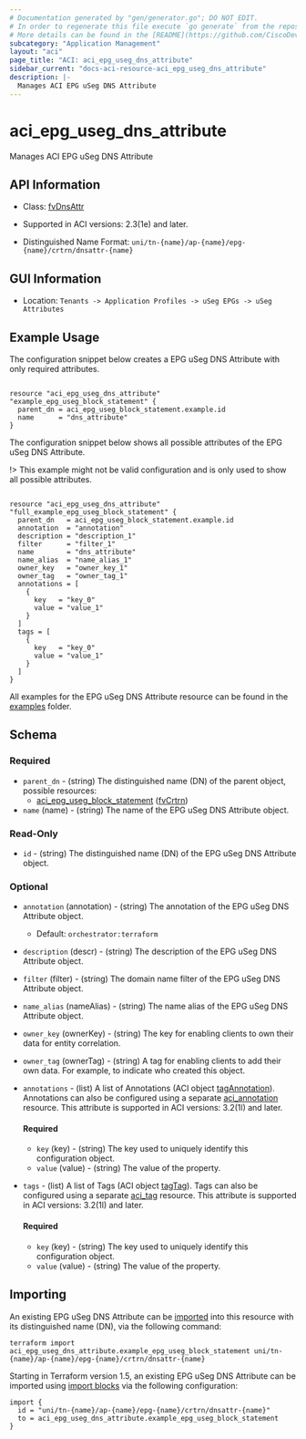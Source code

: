 ```yaml
---
# Documentation generated by "gen/generator.go"; DO NOT EDIT.
# In order to regenerate this file execute `go generate` from the repository root.
# More details can be found in the [README](https://github.com/CiscoDevNet/terraform-provider-aci/blob/master/README.md).
subcategory: "Application Management"
layout: "aci"
page_title: "ACI: aci_epg_useg_dns_attribute"
sidebar_current: "docs-aci-resource-aci_epg_useg_dns_attribute"
description: |-
  Manages ACI EPG uSeg DNS Attribute
---
```


# aci_epg_useg_dns_attribute #

Manages ACI EPG uSeg DNS Attribute



## API Information ##

* Class: [fvDnsAttr](https://pubhub.devnetcloud.com/media/model-doc-latest/docs/app/index.html#/objects/fvDnsAttr/overview)

* Supported in ACI versions: 2.3(1e) and later.

* Distinguished Name Format: `uni/tn-{name}/ap-{name}/epg-{name}/crtrn/dnsattr-{name}`

## GUI Information ##

* Location: `Tenants -> Application Profiles -> uSeg EPGs -> uSeg Attributes`

## Example Usage ##

The configuration snippet below creates a EPG uSeg DNS Attribute with only required attributes.

```hcl

resource "aci_epg_useg_dns_attribute" "example_epg_useg_block_statement" {
  parent_dn = aci_epg_useg_block_statement.example.id
  name      = "dns_attribute"
}

```
The configuration snippet below shows all possible attributes of the EPG uSeg DNS Attribute.

!> This example might not be valid configuration and is only used to show all possible attributes.

```hcl

resource "aci_epg_useg_dns_attribute" "full_example_epg_useg_block_statement" {
  parent_dn   = aci_epg_useg_block_statement.example.id
  annotation  = "annotation"
  description = "description_1"
  filter      = "filter_1"
  name        = "dns_attribute"
  name_alias  = "name_alias_1"
  owner_key   = "owner_key_1"
  owner_tag   = "owner_tag_1"
  annotations = [
    {
      key   = "key_0"
      value = "value_1"
    }
  ]
  tags = [
    {
      key   = "key_0"
      value = "value_1"
    }
  ]
}

```

All examples for the EPG uSeg DNS Attribute resource can be found in the [examples](https://github.com/CiscoDevNet/terraform-provider-aci/tree/master/examples/resources/aci_epg_useg_dns_attribute) folder.

## Schema ##

### Required ###

* `parent_dn` - (string) The distinguished name (DN) of the parent object, possible resources:
  - [aci_epg_useg_block_statement](https://registry.terraform.io/providers/CiscoDevNet/aci/latest/docs/resources/epg_useg_block_statement) ([fvCrtrn](https://pubhub.devnetcloud.com/media/model-doc-latest/docs/app/index.html#/objects/fvCrtrn/overview))
* `name` (name) - (string) The name of the EPG uSeg DNS Attribute object.

### Read-Only ###

* `id` - (string) The distinguished name (DN) of the EPG uSeg DNS Attribute object.

### Optional ###
  
* `annotation` (annotation) - (string) The annotation of the EPG uSeg DNS Attribute object.
  - Default: `orchestrator:terraform`
* `description` (descr) - (string) The description of the EPG uSeg DNS Attribute object.
* `filter` (filter) - (string) The domain name filter of the EPG uSeg DNS Attribute object.
* `name_alias` (nameAlias) - (string) The name alias of the EPG uSeg DNS Attribute object.
* `owner_key` (ownerKey) - (string) The key for enabling clients to own their data for entity correlation.
* `owner_tag` (ownerTag) - (string) A tag for enabling clients to add their own data. For example, to indicate who created this object.

* `annotations` - (list) A list of Annotations (ACI object [tagAnnotation](https://pubhub.devnetcloud.com/media/model-doc-latest/docs/app/index.html#/objects/tagAnnotation/overview)). Annotations can also be configured using a separate [aci_annotation](https://registry.terraform.io/providers/CiscoDevNet/aci/latest/docs/resources/annotation) resource. This attribute is supported in ACI versions: 3.2(1l) and later.
  
  #### Required ####
  
  * `key` (key) - (string) The key used to uniquely identify this configuration object.
  * `value` (value) - (string) The value of the property.

* `tags` - (list) A list of Tags (ACI object [tagTag](https://pubhub.devnetcloud.com/media/model-doc-latest/docs/app/index.html#/objects/tagTag/overview)). Tags can also be configured using a separate [aci_tag](https://registry.terraform.io/providers/CiscoDevNet/aci/latest/docs/resources/tag) resource. This attribute is supported in ACI versions: 3.2(1l) and later.
  
  #### Required ####
  
  * `key` (key) - (string) The key used to uniquely identify this configuration object.
  * `value` (value) - (string) The value of the property.

## Importing

An existing EPG uSeg DNS Attribute can be [imported](https://www.terraform.io/docs/import/index.html) into this resource with its distinguished name (DN), via the following command:

```
terraform import aci_epg_useg_dns_attribute.example_epg_useg_block_statement uni/tn-{name}/ap-{name}/epg-{name}/crtrn/dnsattr-{name}
```

Starting in Terraform version 1.5, an existing EPG uSeg DNS Attribute can be imported
using [import blocks](https://developer.hashicorp.com/terraform/language/import) via the following configuration:

```
import {
  id = "uni/tn-{name}/ap-{name}/epg-{name}/crtrn/dnsattr-{name}"
  to = aci_epg_useg_dns_attribute.example_epg_useg_block_statement
}
```
